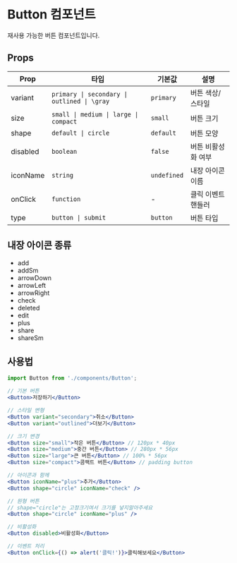 # Button 컴포넌트

재사용 가능한 버튼 컴포넌트입니다.

## Props

| Prop     | 타입                                        | 기본값      | 설명               |
| -------- | ------------------------------------------- | ----------- | ------------------ |
| variant  | `primary \| secondary \| outlined \| \gray` | `primary`   | 버튼 색상/스타일   |
| size     | `small \| medium \| large \| compact`       | `small`     | 버튼 크기          |
| shape    | `default \| circle`                         | `default`   | 버튼 모양          |
| disabled | `boolean`                                   | `false`     | 버튼 비활성화 여부 |
| iconName | `string`                                    | `undefined` | 내장 아이콘 이름   |
| onClick  | `function`                                  | -           | 클릭 이벤트 핸들러 |
| type     | `button \| submit `                         | `button`    | 버튼 타입          |

## 내장 아이콘 종류

- add
- addSm
- arrowDown
- arrowLeft
- arrowRight
- check
- deleted
- edit
- plus
- share
- shareSm

## 사용법

```jsx
import Button from './components/Button';

// 기본 버튼
<Button>저장하기</Button>

// 스타일 변형
<Button variant="secondary">취소</Button>
<Button variant="outlined">더보기</Button>

// 크기 변경
<Button size="small">작은 버튼</Button> // 120px * 40px
<Button size="medium">중간 버튼</Button> // 280px * 56px
<Button size="large">큰 버튼</Button> // 100% * 56px
<Button size="compact">콤팩트 버튼</Button> // padding button

// 아이콘과 함께
<Button iconName="plus">추가</Button>
<Button shape="circle" iconName="check" />

// 원형 버튼
// shape="circle"는 고정크기여서 크기를 넣지말아주세요
<Button shape="circle" iconName="plus" />

// 비활성화
<Button disabled>비활성화</Button>

// 이벤트 처리
<Button onClick={() => alert('클릭!')}>클릭해보세요</Button>
```
